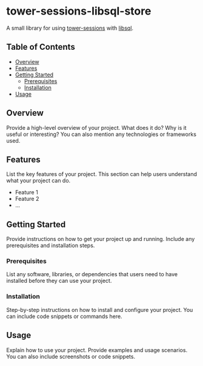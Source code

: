 # tower-sessions-libsql-store

A small library for using [tower-sessions](https://github.com/maxcountryman/tower-sessions) with [libsql](https://github.com/tursodatabase/libsql).

## Table of Contents

- [Overview](#overview)
- [Features](#features)
- [Getting Started](#getting-started)
  - [Prerequisites](#prerequisites)
  - [Installation](#installation)
- [Usage](#usage)

## Overview

Provide a high-level overview of your project. What does it do? Why is it useful or interesting? You can also mention any technologies or frameworks used.

## Features

List the key features of your project. This section can help users understand what your project can do.

- Feature 1
- Feature 2
- ...

## Getting Started

Provide instructions on how to get your project up and running. Include any prerequisites and installation steps.


### Prerequisites

List any software, libraries, or dependencies that users need to have installed before they can use your project.

### Installation

Step-by-step instructions on how to install and configure your project. You can include code snippets or commands here.

## Usage

Explain how to use your project. Provide examples and usage scenarios. You can also include screenshots or code snippets.
